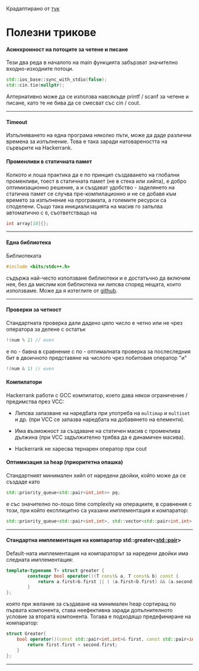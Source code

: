 Крадаптирано от [тук](https://github.com/Stoyan-Zlatev/Data-Sructures-and-Algorithms/blob/main/Tips.md)

# Полезни трикове

#### Асинхронност на потоците за четене и писане

Тези два реда в началото на main функцията забързват значително входно-изходните потоци.
```c++
std::ios_base::sync_with_stdio(false);
std::cin.tie(nullptr);
```
Алтернативно може да се използва навсякъде printf / scanf за четене и писане, като те не бива да се смесват със cin / cout.

---

#### Timeout
Изпълняването на една програма няколко пъти, може да даде различни времена за изпълнение. Това е така заради натовареността на сървърите на Hackerrank.

#### Променливи в статичната памет
Колкото и лоша практика да е по принцип създаването на глобални променливи, тоест в статичната памет (не в стека или хийпа), е добро оптимизационно решение, а и създават удобство - заделянето на статична памет се случва пре-компилационно и не се добавя към времето за изпълнение на програмата, а големите ресурси са споделени.
Също така инициализацията на масив го запълва автоматично с `0`, съответстващо на
```c++
int array[10]{};
```

---

#### Една библиотека
Библиотеката 
```c++
#include <bits/stdc++.h>
```
съдържа най-често използване библиотеки и е достатъчно да включим нея, без да мислим коя библиотека ни липсва според нещата, които използваме. Може да я изтеглите от [github](<https://github.com/tekfyl/bits-stdc-.h-for-mac/blob/master/stdc%2B%2B.h>).

---


#### Проверки за четност
Стандартната проверка дали дадено цяло число е четно или не чрез оператора за делене с остатък
```c++
!(num % 2) // even
```
е по - бавна в сравнение с по - оптималната проверка за послеследния бит в двоичното представяне на числото чрез побитовия оператор "и"
```c++
!(num & 1) // even
```

#### Компилатори
Hackerrank работи с GCC компилатор, което дава някои ограничение / предимства през VCC:
- Липсва запазване на наредбата при употреба на `multimap` и `multiset` и др. (при VCC се запазва наредбата на добавянето на елементи).
- Има възможност за създаване на статичен масив с променлива дължина (при VCC задължително трябва да е динамичен масива).

- Hackerrank не харесва тернарен оператор при cout


#### Оптимизация за heap (приоритетна опашка)
Стандартният минимален хийп от наредени двойки, който може да се създаде като
```c++
std::priority_queue<std::pair<int,int>> pq;
```
е със значително по-лошо time complexity на операциите, в сравнения с този, при който експлицитно са указани имплементация и компаратор:
```c++
std::priority_queue<std::pair<int,int>, std::vector<std::pair<int,int>, std::greater<std::pair<int,int>>> pq;
```

---

#### Стандартна имплементация на компаратор std::greater<<std::pair>>
Default-ната имплементация на компараторът за наредени двойки има следната имплементация:
```c++
template<typename T> struct greater {
        constexpr bool operator()(T const& a, T const& b) const {
            return a.first>b.first || ( (a.first<b.first) && (a.second>b.second));
        }
};
```
която при желание за създаване на минимален heap сортиращ по първата компонента, става неефективна заради допълнителното условие за втората компонента. Тогава е подходящо предефиниране на компаратор:
```c++
struct Greater{
    bool operator()(const std::pair<int,int>& first, const std::pair<int,int>& second ) const {
        return first.first > second.first;
    }
};
```

---
